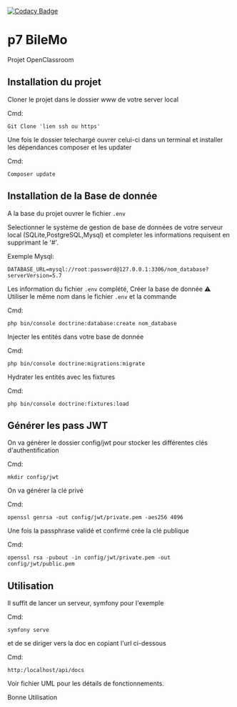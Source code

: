 [![Codacy Badge](https://app.codacy.com/project/badge/Grade/3a601bf12db34aec98a9b2857c48cf9f)](https://www.codacy.com/gh/Nerpp/p7/dashboard?utm_source=github.com&amp;utm_medium=referral&amp;utm_content=Nerpp/p7&amp;utm_campaign=Badge_Grade)

# p7 BileMo
Projet OpenClassroom

## Installation du projet

Cloner le projet dans le dossier www de votre server local 

Cmd:
```text
Git Clone 'lien ssh ou https'
```
 Une fois le dossier telechargé ouvrer celui-ci dans un terminal et installer les dépendances composer et les updater
 
 Cmd:
 ```text
Composer update
```

## Installation de la Base de donnée

A la base du projet ouvrer le fichier `.env`

Selectionner le système de gestion de base de données de votre serveur local (SQLite,PostgreSQL,Mysql) et completer les informations requisent en supprimant le '#'.

Exemple Mysql:
 ```text
DATABASE_URL=mysql://root:password@127.0.0.1:3306/nom_database?serverVersion=5.7
```

Les information du fichier `.env` complété, Créer la base de donnée ⚠ Utiliser le même nom dans le fichier `.env` et la commande

Cmd:
 ```text
php bin/console doctrine:database:create nom_database
```

Injecter les entités dans votre base de donnée

Cmd:
 ```text
php bin/console doctrine:migrations:migrate
```

Hydrater les entités avec les fixtures

Cmd:
```text
php bin/console doctrine:fixtures:load
```

## Générer les pass JWT

On va générer le dossier config/jwt pour stocker les différentes clés d'authentification

Cmd:
```text
mkdir config/jwt
```

On va générer la clé privé

Cmd:
```text
openssl genrsa -out config/jwt/private.pem -aes256 4096
```

Une fois la passphrase validé et confirmé crée la clé publique

Cmd:
```text
openssl rsa -pubout -in config/jwt/private.pem -out config/jwt/public.pem
```

## Utilisation

Il suffit de lancer un serveur, symfony pour l'exemple 

Cmd:
```text
symfony serve
```
 et de se diriger vers la doc en copiant l'url ci-dessous
 
 Cmd:
```text
http:/localhost/api/docs
```

Voir fichier UML pour les détails de fonctionnements.

Bonne Utilisation

